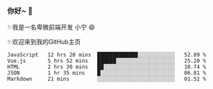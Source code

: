 ### 你好~  👋

✨我是一名卑微前端开发 小宁 😄

✨欢迎来到我的GitHub主页
<!--
**7148505/7148505** is a ✨ _special_ ✨ repository because its `README.md` (this file) appears on your GitHub profile.

Here are some ideas to get you started:

- 🔭 I’m currently working on ...
- 🌱 I’m currently learning ...
- 👯 I’m looking to collaborate on ...
- 🤔 I’m looking for help with ...
- 💬 Ask me about ...
- 📫 How to reach me: ...
- 😄 Pronouns: ...
- ⚡ Fun fact: ...
-->

<!--START_SECTION:waka-->
```text
JavaScript   12 hrs 20 mins  █████████████░░░░░░░░░░░░   52.89 % 
Vue.js       5 hrs 52 mins   ██████░░░░░░░░░░░░░░░░░░░   25.20 % 
HTML         2 hrs 30 mins   ██░░░░░░░░░░░░░░░░░░░░░░░   10.74 % 
JSON         1 hr 35 mins    █░░░░░░░░░░░░░░░░░░░░░░░░   06.81 % 
Markdown     21 mins         ░░░░░░░░░░░░░░░░░░░░░░░░░   01.52 %
```
<!--END_SECTION:waka-->
